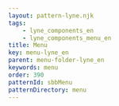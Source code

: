 ```yaml
---
layout: pattern-lyne.njk
tags: 
    - lyne_components_en
    - lyne_components_menu_en
title: Menu
key: menu-lyne_en
parent: menu-folder-lyne_en
keywords: menu
order: 390
patternId: sbbMenu
patternDirectory: menu
---
```

